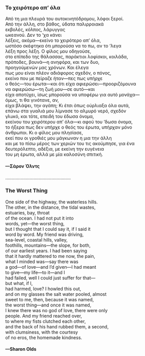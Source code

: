 ### Το χειρότερο απ’ όλα

Από τη μια πλευρά του αυτοκινητόδρομου, λόφοι ξεροί.  
Από την άλλη, στο βάθος, ύδατα παλιρροιακά  
εκβολές, κόλπος, λάρυγγας  
ωκεανού. Δεν το ‘χα κάνει  
λέξεις, ακόμα—εκείνο το χειρότερο απ’ όλα,  
ωστόσο σκέφτηκα ότι μπορούσα να το πω, αν το ‘λεγα  
λέξη προς λέξη. Ο φίλος μου οδηγούσε,  
στο επίπεδο της θάλασσας, παράκτιοι λοφίσκοι, κοιλάδα,  
πρόποδες, βουνά—η ανηφόρα, και των δυο,  
προηγούμενών μας χρόνων. Και έλεγα  
πως μου είναι πλέον αδιάφορος σχεδόν, ο πόνος,  
εκείνο που με πείραζε ήταν—πες πως υπήρχε  
o θεός—του έρωτα—και ότι είχα αφιερώσει—προοριζόμουνα  
να αφιερώσω—τη ζωή μου—σε αυτό—και  
είχα αποτύχει, ίσως μπορούσα να υποφέρω για αυτό μονάχα—  
όμως, τι θα γινότανε, αν,  
είχα βλάψει, την αγάπη; Κι έτσι όπως ούρλιαξα όλα αυτά,  
επάνω στα γυαλιά μου λίμνασε το αλμυρό νερό, σχεδόν  
γλυκό, και τότε, επειδή του έδωσα όνομα,  
εκείνου του χειρότερου απ’ όλα—κι αφού του ‘δωσα όνομα,  
το ήξερα πως δεν υπήρχε ο θεός του έρωτα, υπήρχαν μόνο  
άνθρωποι. Κι ο φίλος μου πλησίασε,  
εκεί που οι γροθιές μου μάγκωναν η μια την άλλη  
και με το πίσω μέρος των χεριών του τις ακούμπησε, για ένα  
δευτερόλεπτο, αδέξια, με εκείνη την ευγένεια  
του μη έρωτα, αλλά με μία καλοσύνη σπιτική.

#### —Σάρον Όλντς

 

……………………………………………

 

### The Worst Thing

One side of the highway, the waterless hills.  
The other, in the distance, the tidal wastes,  
estuaries, bay, throat  
of the ocean. I had not put it into  
words, yet—the worst thing,  
but I thought that I could say it, if I said it  
word by word. My friend was driving,  
sea-level, coastal hills, valley,  
foothills, mountains—the slope, for both,  
of our earliest years. I had been saying  
that it hardly mattered to me now, the pain,  
what I minded was—say there was  
a god—of love—and I’d given—I had meant  
to give—my life—to it—and I  
had failed, well I could just suffer for that—  
but what, if I,  
had harmed, love? I howled this out,  
and on my glasses the salt water pooled, almost  
sweet to me, then, because it was named,  
the worst thing—and once it was named,  
I knew there was no god of love, there were only  
people. And my friend reached over,  
to where my fists clutched each other,  
and the back of his hand rubbed them, a second,  
with clumsiness, with the courtesy  
of no eros, the homemade kindness.

#### —Sharon Olds